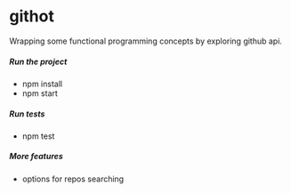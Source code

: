 # githot

Wrapping some functional programming concepts by exploring github api.

##### Run the project
* npm install
* npm start

##### Run tests
* npm test

##### More features
* options for repos searching
